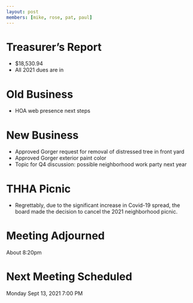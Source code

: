 ```yaml
---
layout: post
members: [mike, rose, pat, paul]
---
```

# Treasurer’s Report
- $18,530.94
- All 2021 dues are in

# Old Business
- HOA web presence next steps

# New Business
- Approved Gorger request for removal of distressed tree in front yard
- Approved Gorger exterior paint color
- Topic for Q4 discussion: possible neighborhood work party next year

# THHA Picnic
- Regrettably, due to the significant increase in Covid-19 spread, the board made the decision to cancel the 2021 neighborhood picnic.

# Meeting Adjourned
About 8:20pm

# Next Meeting Scheduled
Monday Sept 13, 2021 7:00 PM

